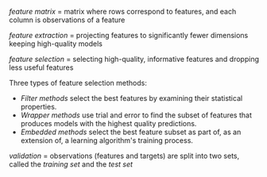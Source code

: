 *feature matrix* = matrix where rows correspond to features, and each column is observations of a feature 

*feature extraction* = projecting features to significantly fewer dimensions keeping high-quality models

*feature selection* = selecting high-quality, informative features and dropping less useful features

Three types of feature selection methods:
- *Filter methods* select the best features by examining their statistical properties.
- *Wrapper methods* use trial and error to find the subset of features
that produces models with the highest quality predictions.
- *Embedded methods* select the best feature subset as part of, as an extension of,
a learning algorithm's training process.

*validation* = observations (features and targets) are split into two sets, called the *training set* and the *test set*
